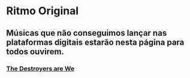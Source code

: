 # Ritmo Original
## Músicas que não conseguimos lançar nas plataformas digitais estarão nesta página para todos ouvirem.
### [The Destroyers are We](https://ritmo-original.github.io/The_Destroyers_are_We/)
